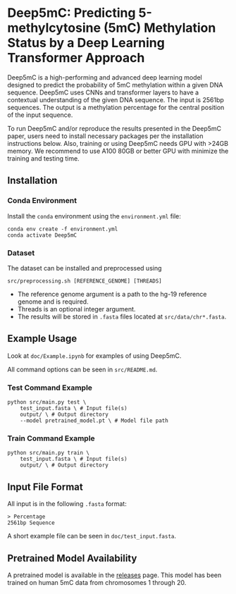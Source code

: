 # Deep5mC: Predicting 5-methylcytosine (5mC) Methylation Status by a Deep Learning Transformer Approach

Deep5mC is a high-performing and advanced deep learning model designed to predict the probability of 5mC methylation within a given DNA sequence. Deep5mC uses CNNs and transformer layers to have a contextual understanding of the given DNA sequence. The input is 2561bp sequences. The output is a methylation percentage for the central position of the input sequence.

To run Deep5mC and/or reproduce the results presented in the Deep5mC paper, users need to install necessary packages per the installation instructions below. Also, training or using Deep5mC needs GPU with >24GB memory. We recommend to use A100 80GB or better GPU with minimize the training and testing time. 

## Installation

### Conda Environment 

Install the `conda` environment using the `environment.yml` file:
```
conda env create -f environment.yml
conda activate Deep5mC
```

### Dataset

The dataset can be installed and preprocessed using

```
src/preprocessing.sh [REFERENCE_GENOME] [THREADS]
```

- The reference genome argument is a path to the hg-19 reference genome and is required.
- Threads is an optional integer argument.
- The results will be stored in `.fasta` files located at `src/data/chr*.fasta`.

## Example Usage

Look at `doc/Example.ipynb` for examples of using Deep5mC. </br>

All command options can be seen in `src/README.md`.

### Test Command Example
```
python src/main.py test \
    test_input.fasta \ # Input file(s)
    output/ \ # Output directory
    --model pretrained_model.pt \ # Model file path
```
### Train Command Example
```
python src/main.py train \
    test_input.fasta \ # Input file(s)
    output/ \ # Output directory
```


## Input File Format

All input is in the following `.fasta` format:
```
> Percentage
2561bp Sequence
```
A short example file can be seen in `doc/test_input.fasta`.

## Pretrained Model Availability

A pretrained model is available in the [releases](https://github.com/qgenlab/Deep5mC/releases) page. This model has been trained on human 5mC data from chromosomes 1 through 20.
